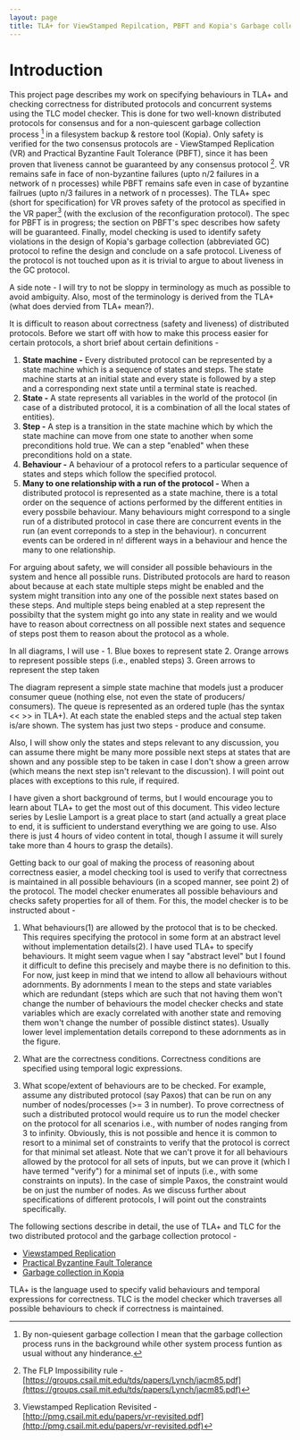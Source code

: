 ```yaml
---
layout: page
title: TLA+ for ViewStamped Repilcation, PBFT and Kopia's Garbage collection protocol
---
```


# Introduction

This project page describes my work on specifying behaviours in TLA+ and checking correctness for distributed protocols and concurrent systems using the TLC model checker. This is done for two well-known distributed protocols for consensus and for a non-quiescent garbage collection process [^1] in a filesystem backup & restore tool (Kopia). Only safety is verified for the two consensus protocols are - ViewStamped Replication (VR) and Practical Byzantine Fault Tolerance (PBFT), since it has been proven that liveness cannot be guaranteed by any consensus protocol [^3]. VR remains safe in face of non-byzantine failures (upto n/2 failures in a network of n processes) while PBFT remains safe even in case of byzantine failrues (upto n/3 failures in a network of n processes). The TLA+ spec (short for specification) for VR proves safety of the protocol as specified in the VR paper[^2] (with the exclusion of the reconfiguration protocol). The spec for PBFT is in progress; the section on PBFT's spec describes how safety will be guaranteed. Finally, model checking is used to identify safety violations in the design of Kopia's garbage collection (abbreviated GC) protocol to refine the design and conclude on a safe protocol. Liveness of the protocol is not touched upon as it is trivial to argue to about liveness in the GC protocol.

A side note - I will try to not be sloppy in terminology as much as possible to avoid ambiguity. Also, most of the terminology is derived from the TLA+ (what does dervied from TLA+ mean?).

[^1]: By non-quiesent garbage collection I mean that the garbage collection process runs in the background while other system process funtion as usual without any hinderance.
[^2]: Viewstamped Replication Revisited - [http://pmg.csail.mit.edu/papers/vr-revisited.pdf](http://pmg.csail.mit.edu/papers/vr-revisited.pdf)
[^3]: The FLP Impossibility rule - [https://groups.csail.mit.edu/tds/papers/Lynch/jacm85.pdf](https://groups.csail.mit.edu/tds/papers/Lynch/jacm85.pdf)

It is difficult to reason about correctness (safety and liveness) of distributed protocols. Before we start off with how to make this process easier for certain protocols, a short brief about certain definitions -

1. **State machine -** Every distributed protocol can be represented by a state machine which is a sequence of states and steps. The state machine starts at an initial state and every state is followed by a step and a corresponding next state until a terminal state is reached.
2. **State -** A state represents all variables in the world of the protocol (in case of a distributed protocol, it is a combination of all the local states of entities).
3. **Step -** A step is a transition in the state machine which by which the state machine can move from one state to another when some preconditions hold true. We can a step "enabled" when these preconditions hold on a state.
4. **Behaviour -** A behaviour of a protocol refers to a particular sequence of states and steps which follow the specified protocol.
5. **Many to one relationship with a run of the protocol -** When a distributed protocol is represented as a state machine, there is a total order on the sequence of actions performed by the different entities in every possbile behaviour. Many behaviours might correspond to a single run of a distributed protocol in case there are concurrent events in the run (an event correponds to a step in the behaviour). n concurrent events can be ordered in n! different ways in a behaviour and hence the many to one relationship.

For arguing about safety, we will consider all possible behaviours in the system and hence all possible runs. Distributed protocols are hard to reason about because at each state multiple steps might be enabled and the system might transition into any one of the possible next states based on these steps. And multiple steps being enabled at a step represent the possibilty that the system might go into any state in reality and we would have to reason about correctness on all possible next states and sequence of steps post them to reason about the protocol as a whole.

In all diagrams, I will use -
	1. Blue boxes to represent state
	2. Orange arrows to represent possible steps (i.e., enabled steps)
	3. Green arrows to represent the step taken

The diagram represent a simple state machine that models just a producer consumer queue (nothing else, not even the state of producers/ consumers). The queue is represented as an ordered tuple (has the syntax << >> in TLA+). At each state the enabled steps and the actual step taken is/are shown. The system has just two steps - produce and consume.

Also, I will show only the states and steps relevant to any discussion, you can assume there might be many more possible next steps at states that are shown and any possible step to be taken in case I don't show a green arrow (which means the next step isn't relevant to the discussion). I will point out places with exceptions to this rule, if required.

I have given a short background of terms, but I would encourage you to learn about TLA+ to get the most out of this document. This video lecture series by Leslie Lamport is a great place to start (and actually a great place to end, it is sufficient to understand everything we are going to use. Also there is just 4 hours of video content in total, though I assume it will surely take more than 4 hours to grasp the details).

Getting back to our goal of making the process of reasoning about correctness easier, a model checking tool is used to verify that correctness is maintained in all possible behaviours (in a scoped manner, see point 2) of the protocol. The model checker enumerates all possible behaviours and checks safety properties for all of them. For this, the model checker is to be instructed about -

1. What behaviours(1) are allowed by the protocol that is to be checked. This requires specifying the protocol in some form at an abstract level without implementation details(2). I have used TLA+ to specify behaviours. It might seem vague when I say "abstract level" but I found it difficult to define this precisely and maybe there is no definition to this. For now, just keep in mind that we intend to allow all behaviours without adornments. By adornments I mean to the steps and state variables which are redundant (steps which are such that not having them won't change the number of behaviours the model checker checks and state variables which are exacly correlated with another state and removing them won't change the number of possible distinct states). Usually lower level implementation details correpond to these adornments as in the figure.

2. What are the correctness conditions. Correctness conditions are specified using temporal logic expressions.

3. What scope/extent of behaviours are to be checked. For example, assume any distributed protocol (say Paxos) that can be run on any number of nodes/processes (>= 3 in number). To prove correctness of such a distributed protocol would require us to run the model checker on the protocol for all scenarios i.e., with number of nodes ranging from 3 to infinity. Obviously, this is not possible and hence it is common to resort to a minimal set of constraints to verify that the protocol is correct for that minimal set atleast. Note that we can't prove it for all behaviours allowed by the protocol for all sets of inputs, but we can prove it (which I have termed "verify") for a minimal set of inputs (i.e., with some constraints on inputs). In the case of simple Paxos, the constraint would be on just the number of nodes. As we discuss further about specifications of different protocols, I will point out the constraints specifically.

The following sections describe in detail, the use of TLA+ and TLC for the two distributed protocol and the garbage collection protocol -

- [Viewstamped Replication](pages/vr_tla.html)
- [Practical Byzantine Fault Tolerance](pages/pbft_tla.html)
- [Garbage collection in Kopia](pages/kopia_gc_tla.html)

TLA+ is the language used to specify valid behaviours and temporal expressions for correctness. TLC is the model checker which traverses all possible behaviours to check if correctness is maintained.